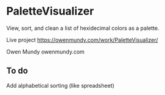 
# PaletteVisualizer

View, sort, and clean a list of hexidecimal colors as a palette.

Live project
https://owenmundy.com/work/PaletteVisualizer/

Owen Mundy owenmundy.com




## To do

Add alphabetical sorting (like spreadsheet)
